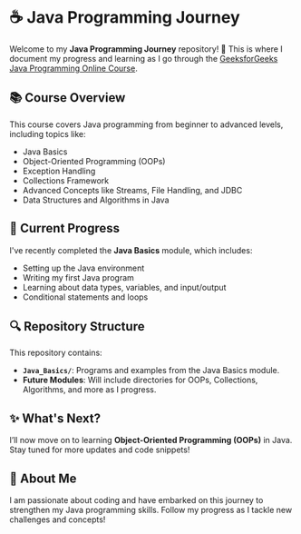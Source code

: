 

# ☕ Java Programming Journey

Welcome to my **Java Programming Journey** repository! 🎉 This is where I document my progress and learning as I go through the [GeeksforGeeks Java Programming Online Course](https://www.geeksforgeeks.org/courses/java-online-course-complete-beginner-to-advanced).

## 📚 Course Overview  
This course covers Java programming from beginner to advanced levels, including topics like:  
- Java Basics  
- Object-Oriented Programming (OOPs)  
- Exception Handling  
- Collections Framework  
- Advanced Concepts like Streams, File Handling, and JDBC  
- Data Structures and Algorithms in Java  

## 🏁 Current Progress  
I've recently completed the **Java Basics** module, which includes:  
- Setting up the Java environment  
- Writing my first Java program  
- Learning about data types, variables, and input/output  
- Conditional statements and loops  

## 🔍 Repository Structure  
This repository contains:  
- **`Java_Basics/`**: Programs and examples from the Java Basics module.  
- **Future Modules**: Will include directories for OOPs, Collections, Algorithms, and more as I progress.  
 

## ✨ What's Next?  
I’ll now move on to learning **Object-Oriented Programming (OOPs)** in Java. Stay tuned for more updates and code snippets!

## 🚀 About Me  
I am passionate about coding and have embarked on this journey to strengthen my Java programming skills. Follow my progress as I tackle new challenges and concepts!  

